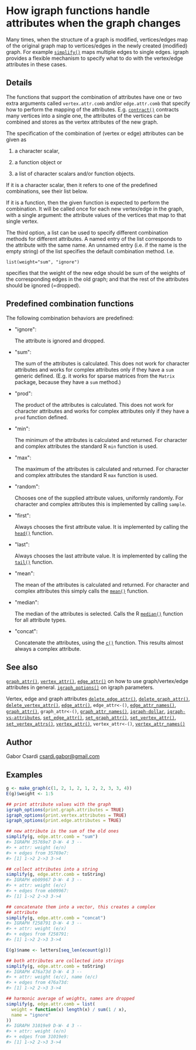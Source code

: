 # How igraph functions handle attributes when the graph changes

Many times, when the structure of a graph is modified, vertices/edges
map of the original graph map to vertices/edges in the newly created
(modified) graph. For example
[`simplify()`](https://r.igraph.org/reference/simplify.md) maps multiple
edges to single edges. igraph provides a flexible mechanism to specify
what to do with the vertex/edge attributes in these cases.

## Details

The functions that support the combination of attributes have one or two
extra arguments called `vertex.attr.comb` and/or `edge.attr.comb` that
specify how to perform the mapping of the attributes. E.g.
[`contract()`](https://r.igraph.org/reference/contract.md) contracts
many vertices into a single one, the attributes of the vertices can be
combined and stores as the vertex attributes of the new graph.

The specification of the combination of (vertex or edge) attributes can
be given as

1.  a character scalar,

2.  a function object or

3.  a list of character scalars and/or function objects.

If it is a character scalar, then it refers to one of the predefined
combinations, see their list below.

If it is a function, then the given function is expected to perform the
combination. It will be called once for each new vertex/edge in the
graph, with a single argument: the attribute values of the vertices that
map to that single vertex.

The third option, a list can be used to specify different combination
methods for different attributes. A named entry of the list corresponds
to the attribute with the same name. An unnamed entry (i.e. if the name
is the empty string) of the list specifies the default combination
method. I.e.

    list(weight="sum", "ignore")

specifies that the weight of the new edge should be sum of the weights
of the corresponding edges in the old graph; and that the rest of the
attributes should be ignored (=dropped).

## Predefined combination functions

The following combination behaviors are predefined:

- "ignore":

  The attribute is ignored and dropped.

- "sum":

  The sum of the attributes is calculated. This does not work for
  character attributes and works for complex attributes only if they
  have a `sum` generic defined. (E.g. it works for sparse matrices from
  the `Matrix` package, because they have a `sum` method.)

- "prod":

  The product of the attributes is calculated. This does not work for
  character attributes and works for complex attributes only if they
  have a `prod` function defined.

- "min":

  The minimum of the attributes is calculated and returned. For
  character and complex attributes the standard R `min` function is
  used.

- "max":

  The maximum of the attributes is calculated and returned. For
  character and complex attributes the standard R `max` function is
  used.

- "random":

  Chooses one of the supplied attribute values, uniformly randomly. For
  character and complex attributes this is implemented by calling
  `sample`.

- "first":

  Always chooses the first attribute value. It is implemented by calling
  the [`head()`](https://rdrr.io/r/utils/head.html) function.

- "last":

  Always chooses the last attribute value. It is implemented by calling
  the [`tail()`](https://rdrr.io/r/utils/head.html) function.

- "mean":

  The mean of the attributes is calculated and returned. For character
  and complex attributes this simply calls the
  [`mean()`](https://rdrr.io/r/base/mean.html) function.

- "median":

  The median of the attributes is selected. Calls the R
  [`median()`](https://rdrr.io/r/stats/median.html) function for all
  attribute types.

- "concat":

  Concatenate the attributes, using the
  [`c()`](https://rdrr.io/r/base/c.html) function. This results almost
  always a complex attribute.

## See also

[`graph_attr()`](https://r.igraph.org/reference/graph_attr.md),
[`vertex_attr()`](https://r.igraph.org/reference/vertex_attr.md),
[`edge_attr()`](https://r.igraph.org/reference/edge_attr.md) on how to
use graph/vertex/edge attributes in general.
[`igraph_options()`](https://r.igraph.org/reference/igraph_options.md)
on igraph parameters.

Vertex, edge and graph attributes
[`delete_edge_attr()`](https://r.igraph.org/reference/delete_edge_attr.md),
[`delete_graph_attr()`](https://r.igraph.org/reference/delete_graph_attr.md),
[`delete_vertex_attr()`](https://r.igraph.org/reference/delete_vertex_attr.md),
[`edge_attr()`](https://r.igraph.org/reference/edge_attr.md),
`edge_attr<-()`,
[`edge_attr_names()`](https://r.igraph.org/reference/edge_attr_names.md),
[`graph_attr()`](https://r.igraph.org/reference/graph_attr.md),
`graph_attr<-()`,
[`graph_attr_names()`](https://r.igraph.org/reference/graph_attr_names.md),
[`igraph-dollar`](https://r.igraph.org/reference/igraph-dollar.md),
[`igraph-vs-attributes`](https://r.igraph.org/reference/igraph-vs-attributes.md),
[`set_edge_attr()`](https://r.igraph.org/reference/set_edge_attr.md),
[`set_graph_attr()`](https://r.igraph.org/reference/set_graph_attr.md),
[`set_vertex_attr()`](https://r.igraph.org/reference/set_vertex_attr.md),
[`set_vertex_attrs()`](https://r.igraph.org/reference/set_vertex_attrs.md),
[`vertex_attr()`](https://r.igraph.org/reference/vertex_attr.md),
`vertex_attr<-()`,
[`vertex_attr_names()`](https://r.igraph.org/reference/vertex_attr_names.md)

## Author

Gabor Csardi <csardi.gabor@gmail.com>

## Examples

``` r
g <- make_graph(c(1, 2, 1, 2, 1, 2, 2, 3, 3, 4))
E(g)$weight <- 1:5

## print attribute values with the graph
igraph_options(print.graph.attributes = TRUE)
igraph_options(print.vertex.attributes = TRUE)
igraph_options(print.edge.attributes = TRUE)

## new attribute is the sum of the old ones
simplify(g, edge.attr.comb = "sum")
#> IGRAPH 35769e7 D-W- 4 3 -- 
#> + attr: weight (e/n)
#> + edges from 35769e7:
#> [1] 1->2 2->3 3->4

## collect attributes into a string
simplify(g, edge.attr.comb = toString)
#> IGRAPH eb09967 D-W- 4 3 -- 
#> + attr: weight (e/c)
#> + edges from eb09967:
#> [1] 1->2 2->3 3->4

## concatenate them into a vector, this creates a complex
## attribute
simplify(g, edge.attr.comb = "concat")
#> IGRAPH f258791 D-W- 4 3 -- 
#> + attr: weight (e/x)
#> + edges from f258791:
#> [1] 1->2 2->3 3->4

E(g)$name <- letters[seq_len(ecount(g))]

## both attributes are collected into strings
simplify(g, edge.attr.comb = toString)
#> IGRAPH 476a73d D-W- 4 3 -- 
#> + attr: weight (e/c), name (e/c)
#> + edges from 476a73d:
#> [1] 1->2 2->3 3->4

## harmonic average of weights, names are dropped
simplify(g, edge.attr.comb = list(
  weight = function(x) length(x) / sum(1 / x),
  name = "ignore"
))
#> IGRAPH 31019e9 D-W- 4 3 -- 
#> + attr: weight (e/n)
#> + edges from 31019e9:
#> [1] 1->2 2->3 3->4
```
